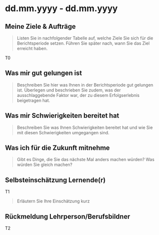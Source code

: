 # dd.mm.yyyy - dd.mm.yyyy

## Meine Ziele & Aufträge

> Listen Sie in nachfolgender Tabelle auf, welche Ziele Sie sich für die Berichtsperiode setzen. Führen Sie später nach, wann Sie das Ziel erreicht haben.

T0

## Was mir gut gelungen ist

> Beschreiben Sie hier was Ihnen in der Berichtsperiode gut gelungen ist. Überlegen und beschrieben Sie zudem, was der ausschlaggebende Faktor war, der zu diesem Erfolgserlebnis beigetragen hat.

## Was mir Schwierigkeiten bereitet hat

> Beschreiben Sie was Ihnen Schwierigkeiten bereitet hat und wie Sie mit diesen Schwierigkeiten umgegangen sind.

## Was ich für die Zukunft mitnehme

> Gibt es Dinge, die Sie das nächste Mal anders machen würden? Was würden Sie gleich machen?

## Selbsteinschätzung Lernende(r)

T1

> Erläutern Sie Ihre Einschätzung kurz

## Rückmeldung Lehrperson/Berufsbildner

T2
